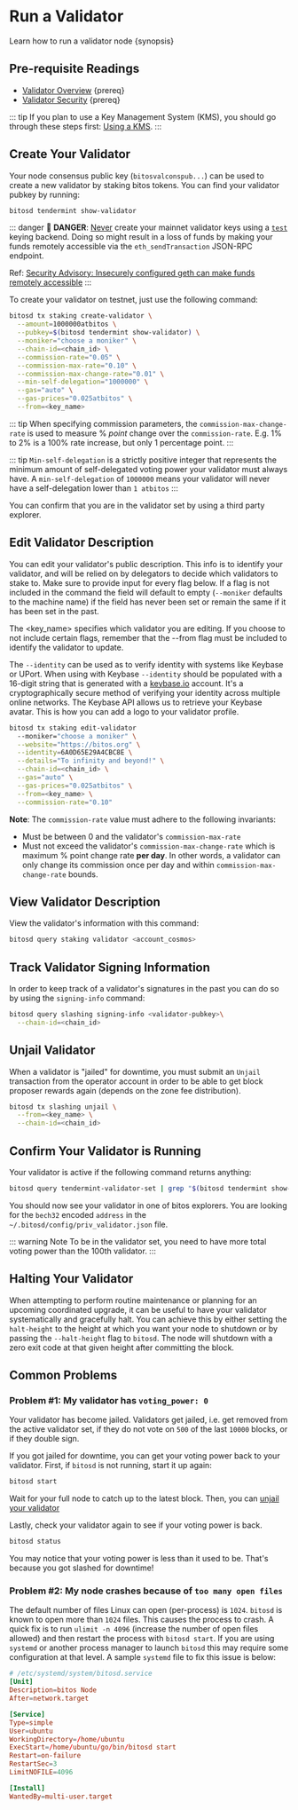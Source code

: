 <!--
order: 1
-->

# Run a Validator

Learn how to run a validator node {synopsis}

## Pre-requisite Readings

- [Validator Overview](./../overview.md) {prereq}
- [Validator Security](./../security/security.md) {prereq}

::: tip
If you plan to use a Key Management System (KMS), you should go through these steps first: [Using a KMS](./../security/kms.md).
:::

## Create Your Validator

Your node consensus public key (`bitosvalconspub...`) can be used to create a new validator by staking bitos tokens. You can find your validator pubkey by running:

```bash
bitosd tendermint show-validator
```

::: danger
🚨 **DANGER**: <u>Never</u> create your mainnet validator keys using a [`test`](./../../users/keys/keyring.md#testing) keying backend. Doing so might result in a loss of funds by making your funds remotely accessible via the `eth_sendTransaction` JSON-RPC endpoint.

Ref: [Security Advisory: Insecurely configured geth can make funds remotely accessible](https://blog.ethereum.org/2015/08/29/security-alert-insecurely-configured-geth-can-make-funds-remotely-accessible/)
:::

To create your validator on testnet, just use the following command:

```bash
bitosd tx staking create-validator \
  --amount=1000000atbitos \
  --pubkey=$(bitosd tendermint show-validator) \
  --moniker="choose a moniker" \
  --chain-id=<chain_id> \
  --commission-rate="0.05" \
  --commission-max-rate="0.10" \
  --commission-max-change-rate="0.01" \
  --min-self-delegation="1000000" \
  --gas="auto" \
  --gas-prices="0.025atbitos" \
  --from=<key_name>
```

::: tip
When specifying commission parameters, the `commission-max-change-rate` is used to measure % *point* change over the `commission-rate`. E.g. 1% to 2% is a 100% rate increase, but only 1 percentage point.
:::

::: tip
`Min-self-delegation` is a strictly positive integer that represents the minimum amount of self-delegated voting power your validator must always have. A `min-self-delegation` of `1000000` means your validator will never have a self-delegation lower than `1 atbitos`
:::

You can confirm that you are in the validator set by using a third party explorer.

## Edit Validator Description

You can edit your validator's public description. This info is to identify your validator, and will be relied on by delegators to decide which validators to stake to. Make sure to provide input for every flag below. If a flag is not included in the command the field will default to empty (`--moniker` defaults to the machine name) if the field has never been set or remain the same if it has been set in the past.

The <key_name> specifies which validator you are editing. If you choose to not include certain flags, remember that the --from flag must be included to identify the validator to update.

The `--identity` can be used as to verify identity with systems like Keybase or UPort. When using with Keybase `--identity` should be populated with a 16-digit string that is generated with a [keybase.io](https://keybase.io) account. It's a cryptographically secure method of verifying your identity across multiple online networks. The Keybase API allows us to retrieve your Keybase avatar. This is how you can add a logo to your validator profile.

```bash
bitosd tx staking edit-validator
  --moniker="choose a moniker" \
  --website="https://bitos.org" \
  --identity=6A0D65E29A4CBC8E \
  --details="To infinity and beyond!" \
  --chain-id=<chain_id> \
  --gas="auto" \
  --gas-prices="0.025atbitos" \
  --from=<key_name> \
  --commission-rate="0.10"
```

**Note**: The `commission-rate` value must adhere to the following invariants:

* Must be between 0 and the validator's `commission-max-rate`
* Must not exceed the validator's `commission-max-change-rate` which is maximum
  % point change rate **per day**. In other words, a validator can only change
  its commission once per day and within `commission-max-change-rate` bounds.

## View Validator Description

View the validator's information with this command:

```bash
bitosd query staking validator <account_cosmos>
```

## Track Validator Signing Information

In order to keep track of a validator's signatures in the past you can do so by using the `signing-info` command:

```bash
bitosd query slashing signing-info <validator-pubkey>\
  --chain-id=<chain_id>
```

## Unjail Validator

When a validator is "jailed" for downtime, you must submit an `Unjail` transaction from the operator account in order to be able to get block proposer rewards again (depends on the zone fee distribution).

```bash
bitosd tx slashing unjail \
  --from=<key_name> \
  --chain-id=<chain_id>
```

## Confirm Your Validator is Running

Your validator is active if the following command returns anything:

```bash
bitosd query tendermint-validator-set | grep "$(bitosd tendermint show-address)"
```

You should now see your validator in one of bitos explorers. You are looking for the `bech32` encoded `address` in the `~/.bitosd/config/priv_validator.json` file.

::: warning Note
To be in the validator set, you need to have more total voting power than the 100th validator.
:::

## Halting Your Validator

When attempting to perform routine maintenance or planning for an upcoming coordinated
upgrade, it can be useful to have your validator systematically and gracefully halt.
You can achieve this by either setting the `halt-height` to the height at which
you want your node to shutdown or by passing the `--halt-height` flag to `bitosd`.
The node will shutdown with a zero exit code at that given height after committing
the block.

## Common Problems

### Problem #1: My validator has `voting_power: 0`

Your validator has become jailed. Validators get jailed, i.e. get removed from the active validator set, if they do not vote on `500` of the last `10000` blocks, or if they double sign.

If you got jailed for downtime, you can get your voting power back to your validator. First, if `bitosd` is not running, start it up again:

```bash
bitosd start
```

Wait for your full node to catch up to the latest block. Then, you can [unjail your validator](#unjail-validator)

Lastly, check your validator again to see if your voting power is back.

```bash
bitosd status
```

You may notice that your voting power is less than it used to be. That's because you got slashed for downtime!

### Problem #2: My node crashes because of `too many open files`

The default number of files Linux can open (per-process) is `1024`. `bitosd` is known to open more than `1024` files. This causes the process to crash. A quick fix is to run `ulimit -n 4096` (increase the number of open files allowed) and then restart the process with `bitosd start`. If you are using `systemd` or another process manager to launch `bitosd` this may require some configuration at that level. A sample `systemd` file to fix this issue is below:

```toml
# /etc/systemd/system/bitosd.service
[Unit]
Description=bitos Node
After=network.target

[Service]
Type=simple
User=ubuntu
WorkingDirectory=/home/ubuntu
ExecStart=/home/ubuntu/go/bin/bitosd start
Restart=on-failure
RestartSec=3
LimitNOFILE=4096

[Install]
WantedBy=multi-user.target
```
